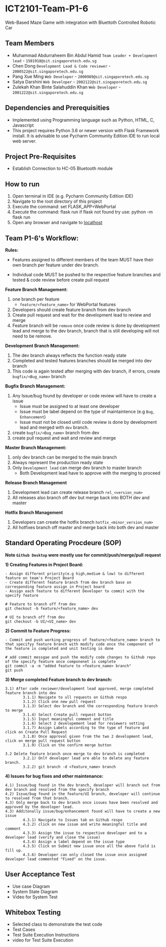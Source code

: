 # ICT2101-Team-P1-6
Web-Based Maze Game with integration with Bluettoth Controlled Robotic Car

## Team Members
- Muhammad Abdurraheem Bin Abdul Hamid `Team Leader + Development lead` - `1501918@sit.singaporetech.edu.sg`
- Chen Dong `Development Lead & Code reviewer` - `2000522@sit.singaporetech.edu.sg`
- Pang Xue Ming  `Web Developer` - `2000989@sit.singaporetech.edu.sg`
- Satya Darshini   `Web Developer` - `2002122@sit.singaporetech.edu.sg`
- Zulekah Khan Binte Salahuddin Khan  `Web Developer` - `2001222@sit.singaporetech.edu.sg`

## Dependencies and Prerequisities
- Implemented using Programming language such as Python, HTML, C, Javascript
- This project requires Python 3.6 or newer version with Flask Framework install. It is advisable to use Pycharm Community Edition IDE to run local web server.

## Project Pre-Requisites

- Establish Connection to HC-05 Bluetooth module

## How to run
1. Open terminal in IDE (e.g. Pycharm Community Edition IDE)
2. Navigate to the root directory of this project
3. Execute the command: set FLASK_APP=WebPortal
4. Execute the command: flask run if flask not found try use: python -m flask run
4. Open any browser and navigate to [localhost](http://127.0.0.1:5000/)

## Team P1-6's Workflow:
**Rules:**

- Features assigned to different members of the team MUST have their own branch per feature under dev branch.

- Individual code MUST be pushed to the respective feature branches and tested & code review before create pull request 

**Feature Branch Management:**
1. one branch per feature
    - `feature/<feature_name>` for WebPortal features
2. Developers should create feature branch from dev branch
3. Create pull request and wait for the development lead to review and merge
4. Feature branch will be `remove` once code review is done by development lead and merge to the dev branch, branch that is still developing will not need to be remove.

**Development Branch Management:**
1. The dev branch always reflects the function ready state
2. Completed and tested features branches should be merged into dev branch
3. This code is again tested after merging with dev branch, if errors, create `bugfix/<Bug_name>` branch

**Bugfix Branch Management:**
1. Any Issue/bug found by developer or code review will have to create a issue 
    - Issue must be assigned to at least one developer
    - Issue must be label depend on the type of maintaintence (e.g `Bug`, `Enhancement`)
    - Issue must not be closed until code review is done by development lead and merged with `dev` branch.
2. create `bugfix/<Bug_name>` branch from dev
3. create pull request and wait and review and merge

**Master Branch Management:**
1. only dev branch can be merged to the main branch
2. Always represent the production ready state
3. Only `Development lead` can merge dev branch to master branch
    - Both Development lead have to approve with the merging to proceed

**Release Branch Management**
1. Development lead can create release branch `rel_<version_num>`
2. All releases also branch off dev but merge back into BOTH dev and master

**Hotfix Branch Management**
1. Developers can create the hotfix branch `hotfix_<minor_version_num>`
2. All hotfixes branch off master and merge back into both dev and master

## Standard Operating Procdeure (SOP)
**Note `Github Desktop` were mostly use for commit/push/merge/pull request**

**1) Creating Features in Project Board:**

    - Assign different priority(e.g high,medium & low) to different feature on team's Project Board
    - Create different feature branch from dev branch base on corresponding feature assign in Project board
    - Assign each feature to different Developer to commit with the specify feature
    
    # Feature to branch off from dev
    git checkout -b feature/<feature_name> dev
    
    # UI to branch off from dev
    git checkout -b UI/<UI_name> dev
    
    
**2) Commit to Feature Progress:**

    - Commit and push working progress of feature/<feature_name> branch to that specifyy feature branch with modify code once the component of the feature is completed and unit testing is done
    
    # add commit messgae and push the modify code changes to Github repo of the specify feature once componenet is complete
    git commit -a -m "added feature to <feature_name> branch"
    git push
    
**3) Merge completed Feature branch to dev branch:** 

    3.1) After code reviewer/development lead approved, merge completed feature branch into dev
            3.1.1) Navigate to ull requests on Github respo 
            3.1.2) Click one new pull request 
            3.1.3) Select dev branch and the corresponding feature branch to merge 
            3.1.4) Select Create pull request button
            3.1.5) Input meaningful comment and title 
            3.1.6) Select 2 developement lead for reviewers setting 
            3.1.7) Assign Labels according to the type of feature and click on Create Pull Request 
            3.1.8) Once approval given from the two 2 development lead, click on merge pull request button 
            3.1.9) Click on the confirm merge button
                   
    3.2 Delete feature branch once merge to dev branch is completed
            3.2.1) OnlY developer lead are able to delete any feature branch.
            3.2.2) git branch -d <feature_name> branch
            
 **4)  Issues for bug fixes and other maintenance:** 
 
    4.1) Issue/bug found in the dev branch, developer will branch out from dev branch and resolved from the specify branch
    4.2) Issue/bug found in the feature/UI branch, developer will continue to resolved from that branch.
    4.3) Only merge back to dev branch once issues have been resolved and approved by the developer lead.
    4.3) Additonally issue/bug/enhancement found will have to create a new issue
            4.3.1) Navigate to Issues tab on Github respo
            4.3.2) click on new issue and write meaningful title and comment 
            4.3.3) Assign the issue to respective developer and to a developer lead (verify and close the issue)
            4.3.4) Assign a label depend on the issue type
            4.3.5) Click on Submit new issue once all the above field is fill up.
            4.3.6) Developer can only closed the issue once assigned developer lead commented "Fixed" on the issue.
  

## User Acceptance Test
- Use case Diagram
- System State Diagram
- Video for System Test

## Whitebox Testing
- Selected class to demonstrate the test code
- Test Cases
- Test Suite Execution Instructions
- video for Test Suite Execution
